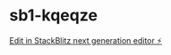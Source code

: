 # sb1-kqeqze

[Edit in StackBlitz next generation editor ⚡️](https://stackblitz.com/~/github.com/7forGC/sb1-kqeqze)